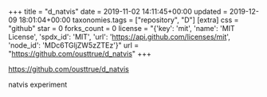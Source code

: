 +++
title = "d_natvis"
date = 2019-11-02 14:11:45+00:00
updated = 2019-12-09 18:01:04+00:00
taxonomies.tags = ["repository", "D"]
[extra]
css = "github"
star = 0
forks_count = 0
license = "{'key': 'mit', 'name': 'MIT License', 'spdx_id': 'MIT', 'url': 'https://api.github.com/licenses/mit', 'node_id': 'MDc6TGljZW5zZTEz'}"
url = "https://github.com/ousttrue/d_natvis"
+++

<https://github.com/ousttrue/d_natvis>

natvis experiment

